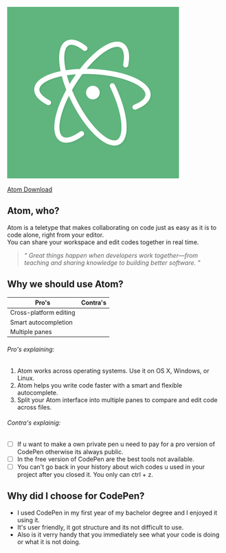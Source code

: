 ![alt text](atom2.png)

[Atom Download](https://atom.io/)

## Atom, who?  
Atom is a teletype that makes collaborating on code just as easy as it is to code alone, right from your editor.  
You can share your workspace and edit codes together in real time.

> *" Great things happen when developers work together—from teaching and sharing knowledge to building better software. "*

## Why we should use Atom?

Pro's | Contra's 
--- | --- 
 Cross-platform editing|  
Smart autocompletion | 
Multiple panes | 

###### Pro's explaining:
1. Atom works across operating systems. Use it on OS X, Windows, or Linux.
2. Atom helps you write code faster with a smart and flexible autocomplete.
3. Split your Atom interface into multiple panes to compare and edit code across files.

###### Contra's explainig:

- [ ]  If u want to make a own private pen u need to pay for a pro version of CodePen otherwise its always public.
- [ ]  In the free version of CodePen are the best tools not available.
- [ ]  You can't go back in your history about wich codes u used in your project after you closed it. You only can ctrl + z.

## Why did I choose for CodePen?

* I used CodePen in my first year of my bachelor degree and I enjoyed it using it. 
* It's user friendly, it got structure and its not difficult to use. 
* Also is it verry handy that you immediately see what your code is doing or what it is not doing. 
